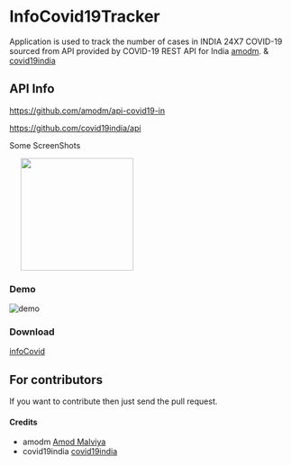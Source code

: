 <!--
  Title: InfoCovid19Tracker
  Description: This application is used to track the number of cases in INDIA 24X7
  Author: vedraj360
  -->

# InfoCovid19Tracker

Application is used to track the number of cases in INDIA 24X7 COVID-19 sourced from API provided by 
COVID-19 REST API for India [amodm](https://www.mohfw.gov.in/). & [covid19india](https://github.com/covid19india/api)

## API Info

https://github.com/amodm/api-covid19-in

https://github.com/covid19india/api


Some ScreenShots

<p float="left">
  <img src="https://github.com/vedraj360/InfoCovid19Tracker/blob/master/screenshots/s1.png" width="200" hspace="20"/>
</p>

### Demo
![demo](https://github.com/vedraj360/InfoCovid19Tracker/blob/master/screenshots/demo.gif)

### Download
[infoCovid](https://github.com/vedraj360/InfoCovid19Tracker/blob/master/app/release/app-release.apk?raw=true)
## For contributors

If you  want to contribute then just send the pull request.

#### Credits
* amodm [Amod Malviya](https://github.com/amodm/api-covid19-in)
* covid19india [covid19india](https://github.com/covid19india/api)

